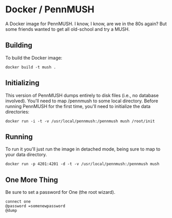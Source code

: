 # Docker / PennMUSH 

A Docker image for PennMUSH.  I know, I know, are we in the 80s again?
But some friends wanted to get all old-school and try a MUSH. 

## Building

To build the Docker image:

    docker build -t mush . 

## Initializing

This version of PennMUSH dumps entirely to disk files (i.e., no
database involved).  You'll need to map /pennmush to some local
directory.  Before running PennMUSH for the first time, you'll need to
initialize the data directories:

    docker run -i -t -v /usr/local/pennmush:/pennmush mush /root/init

## Running

To run it you'll just run the image in detached mode, being sure to
map to your data directory.

    docker run -p 4201:4201 -d -t -v /usr/local/pennmush:/pennmush mush

## One More Thing

Be sure to set a password for One (the root wizard).  

    connect one
    @password =somenewpassword
    @dump
